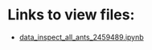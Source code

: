 # Links to view files:

* [data_inspect_all_ants_2459489.ipynb](https://nbviewer.jupyter.org/github/HERA-Team/H5C_Notebooks/blob/main/data_inspect_all_ants/data_inspect_all_ants_2459489.ipynb)